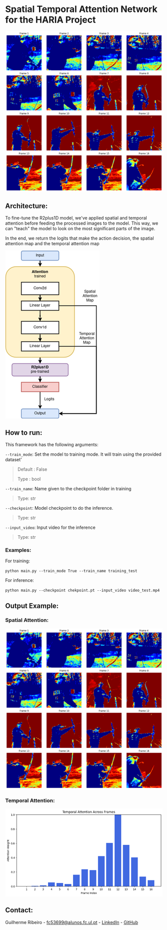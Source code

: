 # Spatial Temporal Attention Network for the HARIA Project
![Spatial Attention Map](/images/spatial_attention.png)

## Architecture:
To fine-tune the R2plus1D model, we've applied spatial and temporal attention before feeding the processed images to the model. This way, we can "teach" the model to look on the most significant parts of the image.

In the end, we return the logits that make the action decision, the spatial attention map and the temporal attention map

![STAN Model Architecture](/images/STAN_architecture.png)

## How to run:

This framework has the following arguments:

`--train_mode`: Set the model to training mode. It will train using the provided dataset'

> Default : False
>
> Type : bool


`--train_name`: Name given to the checkpoint folder in training

> Type: str

`--checkpoint`: Model checkpoint to do the inference.

> Type: str

`--input_video`: Input video for the inference

> Type: str

### Examples:
For training:

`python main.py --train_mode True --train_name training_test`

For inference:

`python main.py --checkpoint chekpoint.pt --input_video video_test.mp4`

## Output Example:

### Spatial Attention:

![Spatial Attention Map](/images/spatial_attention.png)

### Temporal Attention:

![Temporal Attention Map](/images/temporal_attention.png)

## Contact:
Guilherme Ribeiro - fc53699@alunos.fc.ul.pt - [LinkedIn](https://www.linkedin.com/in/guilherme-ribeiro0328/) - [GitHub](https://github.com/Gui921)
